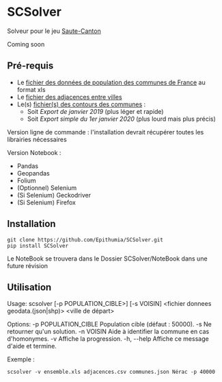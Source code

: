 SCSolver
========

Solveur pour le jeu [Saute-Canton](https://sautecanton.fr/)

Coming soon

Pré-requis
----------

 - Le [fichier des données de population des communes de France](https://www.insee.fr/fr/statistiques/4265429?sommaire=4265511#consulter) au format xls
 - Le [fichier des adjacences entre villes](https://www.data.gouv.fr/fr/datasets/liste-des-adjacences-des-communes-francaises/)
 - Le(s) [fichier(s) des contours des communes](https://www.data.gouv.fr/en/datasets/decoupage-administratif-communal-francais-issu-d-openstreetmap/) :
   - Soit *Export de janvier 2019* (plus léger et rapide)
   - Soit *Export simple du 1er janvier 2020* (plus lourd mais plus précis)

Version ligne de commande : l'installation devrait récupérer toutes les librairies nécessaires

Version Notebook :

 - Pandas
 - Geopandas
 - Folium
 - (Optionnel) Selenium
 - (Si Selenium) Geckodriver
 - (Si Selenium) Firefox

Installation
------------

```
git clone https://github.com/Epithumia/SCSolver.git
pip install SCSolver
```

Le NoteBook se trouvera dans le Dossier SCSolver/NoteBook dans une future révision

Utilisation
-----------

Usage: scsolver \[-p POPULATION_CIBLE>\] \[-s VOISIN\] <fichier donnees insee.xls> <fichier adjacences.csv> <fichier donnees geodata.(json|shp)> <ville de départ>

Options:
  -p POPULATION_CIBLE  Population cible (défaut : 50000).
  -s                   Ne retourner qu'un solution.
  -n VOISIN            Aide à identifier la commune en cas d'homonymes.
  -v                   Affiche la progression.
  -h, --help           Affiche ce message d'aide et termine.

Exemple :

```
scsolver -v ensemble.xls adjacences.csv communes.json Nérac -p 40000
```
